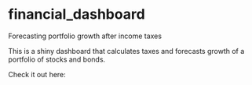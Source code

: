 # financial_dashboard
Forecasting portfolio growth after income taxes

This is a shiny dashboard that calculates taxes and forecasts growth of a portfolio of stocks and bonds.

Check it out here: 
